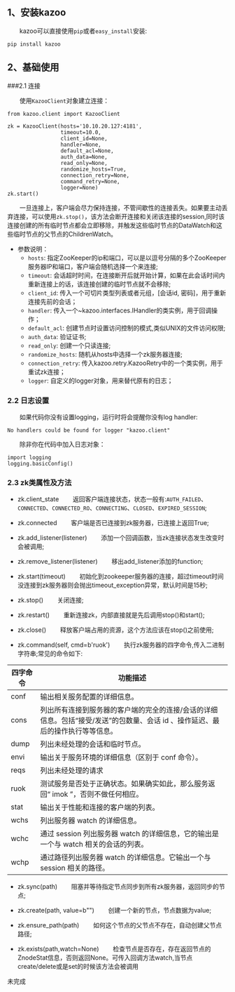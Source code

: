 ## 1、安装kazoo

　　kazoo可以直接使用`pip`或者`easy_install`安装:
```
pip install kazoo
```

## 2、基础使用

###2.1 连接

　　使用`KazooClient`对象建立连接：
```
from kazoo.client import KazooClient

zk = KazooClient(hosts='10.10.20.127:4181',
                 timeout=10.0,
                 client_id=None,
                 handler=None,
                 default_acl=None,
                 auth_data=None,
                 read_only=None,
                 randomize_hosts=True,
                 connection_retry=None,
                 command_retry=None,
                 logger=None)
zk.start()
```
　　一旦连接上，客户端会尽力保持连接，不管间歇性的连接丢失。如果要主动丢弃连接，可以使用```zk.stop()```，该方法会断开连接和关闭该连接的session,同时该连接创建的所有临时节点都会立即移除，并触发这些临时节点的DataWatch和这些临时节点的父节点的ChildrenWatch。

* 参数说明：
    * `hosts`: 指定ZooKeeper的ip和端口，可以是以逗号分隔的多个ZooKeeper服务器IP和端口，客户端会随机选择一个来连接;
    * `timeout`: 会话超时时间，在连接断开后就开始计算，如果在此会话时间内重新连接上的话，该连接创建的临时节点就不会移除;
    * `client_id`: 传入一个可切片类型列表或者元组，[会话id, 密码]，用于重新连接先前的会话；
    * `handler`: 传入一个~kazoo.interfaces.IHandler的类实例，用于回调操作；
    * `default_acl`: 创建节点时设置访问控制的模式,类似UNIX的文件访问权限;
    * `auth_data`: 验证证书;
    * `read_only`: 创建一个只读连接;
    * `randomize_hosts`: 随机从hosts中选择一个zk服务器连接;
    * `connection_retry`: 传入kazoo.retry.KazooRetry中的一个类实例，用于重试zk连接；
    * `logger`: 自定义的logger对象，用来替代原有的日志；

### 2.2 日志设置
　　如果代码你没有设置logging，运行时将会提醒你没有log handler:
```
No handlers could be found for logger "kazoo.client"
```
　　除非你在代码中加入日志对象：
```
import logging
logging.basicConfig()
```

### 2.3 zk类属性及方法

* zk.client_state
　　返回客户端连接状态，状态一般有:`AUTH_FAILED`、`CONNECTED`、`CONNECTED_RO`、`CONNECTING`、`CLOSED`、`EXPIRED_SESSION`;

* zk.connected
　　客户端是否已连接到zk服务器，已连接上返回True;

* zk.add_listener(listener)
　　添加一个回调函数，当zk连接状态发生改变时会被调用;

* zk.remove_listener(listener)
　　移出add_listener添加的function;

* zk.start(timeout)
　　初始化到zookeeper服务器的连接，超过timeout时间没连接到zk服务器则会抛出timeout_exception异常，默认时间是15秒;

* zk.stop()
　　关闭连接;

* zk.restart()
　　重新连接zk，内部直接就是先后调用stop()和start();

* zk.close()
　　释放客户端占用的资源，这个方法应该在stop()之前使用;

* zk.command(self, cmd=b'ruok')
　　执行zk服务器的四字命令,传入二进制字符串;常见的命令如下:

| 四字命令  | 功能描述
|---|---|
| conf  |输出相关服务配置的详细信息。|
|cons|列出所有连接到服务器的客户端的完全的连接/会话的详细信息。包括“接受/发送”的包数量、会话 id 、操作延迟、最后的操作执行等等信息。|
|dump|列出未经处理的会话和临时节点。|
|envi|输出关于服务环境的详细信息（区别于 conf 命令）。|
|reqs|列出未经处理的请求|
|ruok|测试服务是否处于正确状态。如果确实如此，那么服务返回“ imok ”，否则不做任何相应。|
|stat|输出关于性能和连接的客户端的列表。|
|wchs|列出服务器 watch 的详细信息。|
|wchc|通过 session 列出服务器 watch 的详细信息，它的输出是一个与 watch 相关的会话的列表。|
|wchp|通过路径列出服务器 watch 的详细信息。它输出一个与 session 相关的路径。|

* zk.sync(path)
　　阻塞并等待指定节点同步到所有zk服务器，返回同步的节点;

* zk.create(path, value=b"")
　　创建一个新的节点，节点数据为value;

* zk.ensure_path(path)
　　如何这个节点的父节点不存在，自动创建父节点路径;

* zk.exists(path,watch=None)
　　检查节点是否存在，存在返回节点的ZnodeStat信息，否则返回None。可传入回调方法watch,当节点create/delete或是set的时候该方法会被调用




未完成
<!--[cankao](http://sapser.github.io/python/zookeeper/2014/07/24/zookeeper-kazoo)-->